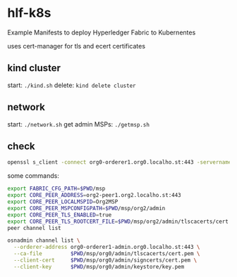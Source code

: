 # hlf-k8s

Example Manifests to deploy Hyperledger Fabric to Kubernentes

uses cert-manager for tls and ecert certificates

## kind cluster

start: `./kind.sh`
delete: `kind delete cluster`

## network

start: `./network.sh`
get admin MSPs: `./getmsp.sh`

## check

```sh
openssl s_client -connect org0-orderer1.org0.localho.st:443 -servername org0-orderer1.org0.localho.st
```

some commands:

```sh
export FABRIC_CFG_PATH=$PWD/msp
export CORE_PEER_ADDRESS=org2-peer1.org2.localho.st:443
export CORE_PEER_LOCALMSPID=Org2MSP
export CORE_PEER_MSPCONFIGPATH=$PWD/msp/org2/admin
export CORE_PEER_TLS_ENABLED=true
export CORE_PEER_TLS_ROOTCERT_FILE=$PWD/msp/org2/admin/tlscacerts/cert.pem
peer channel list

osnadmin channel list \
  --orderer-address org0-orderer1-admin.org0.localho.st:443 \
  --ca-file         $PWD/msp/org0/admin/tlscacerts/cert.pem \
  --client-cert     $PWD/msp/org0/admin/signcerts/cert.pem \
  --client-key      $PWD/msp/org0/admin/keystore/key.pem
```
